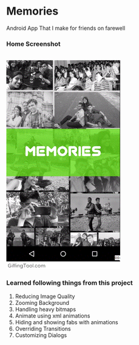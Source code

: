 # Memories
Android App That I make for friends on farewell<br>
<h3>Home Screenshot</h3><br>
<img src="screenshots/home.gif"/>

<h3>Learned following things from this project</h3>

1. Reducing Image Quality
2. Zooming Background
3. Handling heavy bitmaps
4. Animate using xml animations
5. Hiding and showing fabs with animations
6. Overriding Transitions
7. Customizing Dialogs
